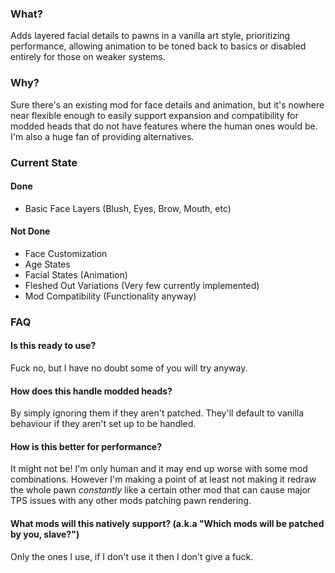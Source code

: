 ### What?
Adds layered facial details to pawns in a vanilla art style, prioritizing performance, allowing animation to be toned back to basics or disabled entirely for those on weaker systems.

### Why?
Sure there's an existing mod for face details and animation, but it's nowhere near flexible enough to easily support expansion and compatibility for modded heads that do not have features where the human ones would be. I'm also a huge fan of providing alternatives.

### Current State
#### Done
- Basic Face Layers (Blush, Eyes, Brow, Mouth, etc)

#### Not Done
- Face Customization
- Age States
- Facial States (Animation)
- Fleshed Out Variations (Very few currently implemented)
- Mod Compatibility (Functionality anyway)

### FAQ
#### Is this ready to use?
Fuck no, but I have no doubt some of you will try anyway.
#### How does this handle modded heads?
By simply ignoring them if they aren't patched. They'll default to vanilla behaviour if they aren't set up to be handled.
#### How is this better for performance?
It might not be! I'm only human and it may end up worse with some mod combinations. However I'm making a point of at least not making it redraw the whole pawn *constantly* like a certain other mod that can cause major TPS issues with any other mods patching pawn rendering.
#### What mods will this natively support? (a.k.a "Which mods will be patched by you, slave?")
Only the ones I use, if I don't use it then I don't give a fuck.

